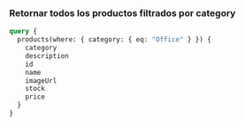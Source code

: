 ### Retornar todos los productos filtrados por category
```graphql
query {
  products(where: { category: { eq: "Office" } }) {
    category
    description
    id
    name
    imageUrl
    stock
    price
  }
}
```